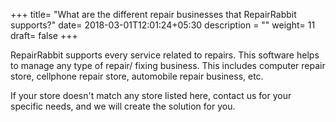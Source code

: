 +++
title= "What are the different repair businesses that RepairRabbit supports?"
date= 2018-03-01T12:01:24+05:30
description = ""
weight= 11
draft= false
+++

RepairRabbit supports every service related to repairs. This software helps to manage any type of repair/ fixing business. This includes computer repair store, cellphone repair store, automobile repair business, etc.

If your store doesn't match any store listed here, contact us for your specific needs, and we will create the solution for you. 
